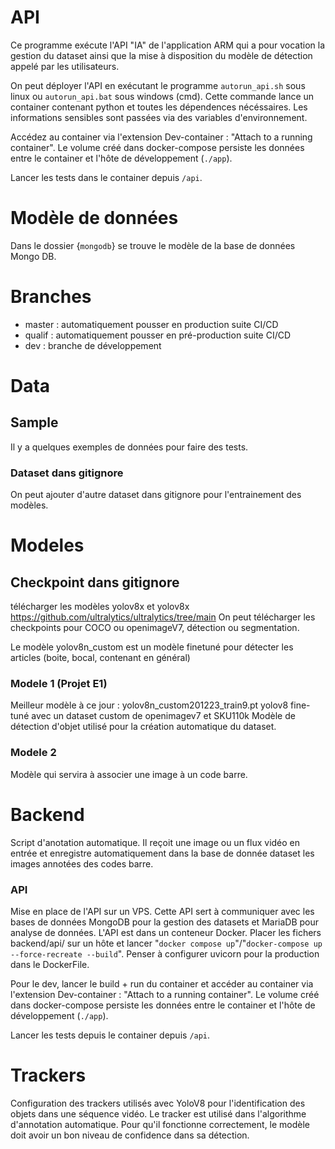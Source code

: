 # API 

Ce programme exécute l'API "IA" de l'application ARM qui a pour vocation la gestion du dataset ainsi que la mise à disposition du modèle de détection appelé par les utilisateurs.

On peut déployer l'API en exécutant le programme `autorun_api.sh` sous linux ou `autorun_api.bat` sous windows (cmd). 
Cette commande lance un container contenant python et toutes les dépendences nécéssaires. 
Les informations sensibles sont passées via des variables d'environnement.

Accédez au container via l'extension Dev-container : "Attach to a running container". Le volume créé dans docker-compose persiste les données entre le container et l'hôte de développement (`./app`). 

Lancer les tests dans le container depuis `/api`.

# Modèle de données

Dans le dossier {`mongodb`} se trouve le modèle de la base de données Mongo DB. 

# Branches

+ master : automatiquement pousser en production suite CI/CD
+ qualif : automatiquement pousser en pré-production suite CI/CD
+ dev : branche de développement

# Data

## Sample

Il y a quelques exemples de données pour faire des tests.

### Dataset dans gitignore

On peut ajouter d'autre dataset dans gitignore pour l'entrainement des modèles.

# Modeles

## Checkpoint dans gitignore 

télécharger les modèles yolov8x et yolov8x 
https://github.com/ultralytics/ultralytics/tree/main
On peut télécharger les checkpoints pour COCO ou openimageV7, détection ou segmentation. 

Le modèle yolov8n_custom<date> est un modèle finetuné pour détecter les articles (boite, bocal, contenant en général)

### Modele 1 (Projet E1)

Meilleur modèle à ce jour : yolov8n_custom201223_train9.pt
yolov8 fine-tuné avec un dataset custom de openimagev7 et SKU110k
Modèle de détection d'objet utilisé pour la création automatique du dataset.

### Modele 2 

Modèle qui servira à associer une image à un code barre. 

# Backend

Script d'anotation automatique. Il reçoit une image ou un flux vidéo en entrée et enregistre automatiquement dans la base de donnée dataset les images annotées des codes barre.

### API

Mise en place de l'API sur un VPS.
Cette API sert à communiquer avec les bases de données MongoDB pour la gestion des datasets et MariaDB pour analyse de données.
L'API est dans un conteneur Docker. Placer les fichers backend/api/ sur un hôte et lancer "```docker compose up```"/"```docker-compose up --force-recreate --build```".
Penser à configurer uvicorn pour la production dans le DockerFile. 

Pour le dev, lancer le build + run du container et accéder au container via l'extension Dev-container : "Attach to a running container". Le volume créé dans docker-compose persiste les données entre le container et l'hôte de développement (```./app```). 

Lancer les tests depuis le container depuis ```/api```.

# Trackers

Configuration des trackers utilisés avec YoloV8 pour l'identification des objets dans une séquence vidéo. 
Le tracker est utilisé dans l'algorithme d'annotation automatique. 
Pour qu'il fonctionne correctement, le modèle doit avoir un bon niveau de confidence dans sa détection.